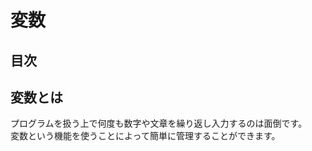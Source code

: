 # 変数

## 目次
<!-- toc -->

## 変数とは
プログラムを扱う上で何度も数字や文章を繰り返し入力するのは面倒です。  
変数という機能を使うことによって簡単に管理することができます。